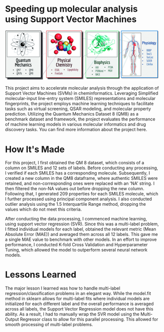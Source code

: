 # Speeding up molecular analysis using Support Vector Machines

<img src='Opening.jpg'>

This project aims to accelerate molecular analysis through the application of Support Vector Machines (SVMs) in cheminformatics. Leveraging Simplified molecular-input line-entry system (SMILES) representations and molecular fingerprints, the project employs machine learning techniques to facilitate tasks such as virtual screening, QSAR modeling, and molecular property prediction. Utilizing the Quantum Mechanics Dataset 8 (QM8) as a benchmark dataset and framework, the project evaluates the performance of machine learning models in various molecular informatics and drug discovery tasks. You can find more information about the project here.

# How It's Made

For this project, I first obtained the QM 8 dataset, which consists of a column on SMILES and 12 sets of labels. Before conducting any processing, I verified if each SMILES has a corresponding molecule. Subsequently, I created a new column in the QM8 dataframe, where authentic SMILES were retained, and non-corresponding ones were replaced with an 'NA' string. I then filtered the non-NA values out before dropping the new column. Following that, I generated 209 properties for each SMILES molecule, which I further processed using principal component analysis. I also conducted outlier analysis using the 1.5 Interquartile Range method, dropping the values which do not meet this criteria.

After conducting the data processing, I commenced machine learning, using support vector regression (SVR). Since this was a multi-label problem, I fitted individual models for each label, obtained the relevant metric (Mean Absolute Error (MAE)) and averaged them across all 12 labels. This gave me a single MAE value to benchmark with other models. In an effort to improve performance, I conducted K-fold Cross Validation and Hyperparameter Tuning, which allowed the model to outperform several neural network models. 

# Lessons Learned

The major lesson I learned was how to handle multi-label regression/classification problems in an elegant way. While the model.fit method in sklearn allows for multi-label fits where individual models are initialized for each different label and the overall performance is averaged across all labels, the Support Vector Regression model does not have this ability. As a result, I had to manually wrap the SVR model using the Multi-Output Regressor class to allow for this parallel processing. This allowed for smooth processing of multi-label problems. 

